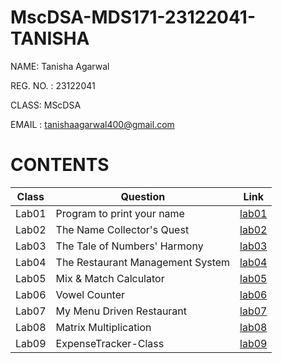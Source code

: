 # MscDSA-MDS171-23122041-TANISHA

NAME: Tanisha Agarwal

REG. NO. : 23122041

CLASS: MScDSA

EMAIL : tanishaagarwal400@gmail.com

# CONTENTS

|Class|Question|Link|
|-----|--------------------------------|--------------|
|Lab01|Program to print your name|[lab01](https://github.com/tanishaagarwal195/MscDSA-MDS171-23122041-TANISHA/blob/1c5907dc82fad055e8c97d9541fd53bdb36cb4ec/lab01.ipynb)|
|Lab02|The Name Collector's Quest|[lab02](https://github.com/tanishaagarwal195/MscDSA-MDS171-23122041-TANISHA/blob/1c5907dc82fad055e8c97d9541fd53bdb36cb4ec/lab02.ipynb)|
|Lab03|The Tale of Numbers' Harmony|[lab03](https://github.com/tanishaagarwal195/MscDSA-MDS171-23122041-TANISHA/blob/eba9cc4a947a422dfc36b1105fba70899f88c54a/lab03.ipynb)
|Lab04|The Restaurant Management System|[lab04](https://github.com/tanishaagarwal195/MscDSA-MDS171-23122041-TANISHA/blob/main/lab04.ipynb)
|Lab05|Mix & Match Calculator|[lab05](https://github.com/tanishaagarwal195/MscDSA-MDS171-23122041-TANISHA/blob/main/lab05.ipynb)
|Lab06|Vowel Counter|[lab06](https://github.com/tanishaagarwal195/MscDSA-MDS171-23122041-TANISHA/blob/main/lab06.ipynb)
|Lab07|My Menu Driven Restaurant|[lab07](https://github.com/tanishaagarwal195/MscDSA-MDS171-23122041-TANISHA/blob/main/lab07.ipynb)
|Lab08|Matrix Multiplication|[lab08](https://github.com/tanishaagarwal195/MscDSA-MDS171-23122041-TANISHA/blob/main/lab08.ipynb)
|Lab09|ExpenseTracker-Class|[lab09]()


